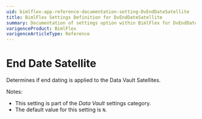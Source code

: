 ```yaml
---
uid: bimlflex-app-reference-documentation-setting-DvEndDateSatellite
title: BimlFlex Settings Definition for DvEndDateSatellite
summary: Documentation of settings option within BimlFlex for DvEndDateSatellite
varigenceProduct: BimlFlex
varigenceArticleType: Reference
---
```


# End Date Satellite

Determines if end dating is applied to the Data Vault Satellites.

Notes:

* This setting is part of the *Data Vault* settings category.
* The default value for this setting is `N`.
